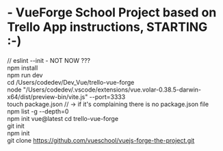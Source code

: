 
# - VueForge School Project based on Trello App instructions, STARTING :-)  

// eslint --init  - NOT NOW ???  
npm install  
npm run dev  
cd /Users/codedev/Dev_Vue/trello-vue-forge  
node "/Users/codedev/.vscode/extensions/vue.volar-0.38.5-darwin-x64/dist/preview-bin/vite.js" --port=3333  
touch package.json  // → if it's complaining there is no package.json file  
npm list -g --depth=0  
npm init vue@latest
cd trello-vue-forge  
git init  
npm init  
git clone https://github.com/vueschool/vuejs-forge-the-project.git 
